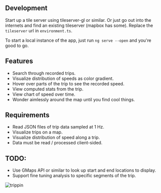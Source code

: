 ## Development

Start up a tile server using tileserver-gl or similar. Or just go out into the internets and find an existing tileserver (mapbox has some). Replace the `tileserver` url in `environment.ts`.

To start a local instance of the app, just run `ng serve --open` and you're good to go.

## Features

* Search through recorded trips.
* Visualize distribution of speeds as color gradient.
* Hover over parts of the trip to see the recorded speed.
* View computed stats from the trip.
* View chart of speed over time.
* Wonder aimlessly around the map until you find cool things.

## Requirements

* Read JSON files of trip data sampled at 1 Hz.
* Visualize trips on a map.
* Visualize distribution of speed along a trip.
* Data must be read / processed client-sided.

## TODO:

* Use GMaps API or similar to look up start and end locations to display.
* Support fine tuning analysis to specific segments of the trip.

![trippin](http://memecrunch.com/meme/B4U5/man-you-trippin/image.jpg)
